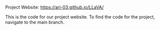 Project Website: https://ari-03.github.io/LLaVA/

This is the code for our project website. To find the code for the project, navigate to the main branch.

